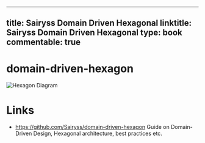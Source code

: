 
---
title: Sairyss Domain Driven Hexagonal
linktitle: Sairyss Domain Driven Hexagonal
type: book
commentable: true
---

# domain-driven-hexagon

![Hexagon Diagram](https://github.com/Sairyss/domain-driven-hexagon/raw/master/assets/images/DomainDrivenHexagon.png)

# Links

- https://github.com/Sairyss/domain-driven-hexagon Guide on Domain-Driven Design, Hexagonal architecture, best practices etc.

    